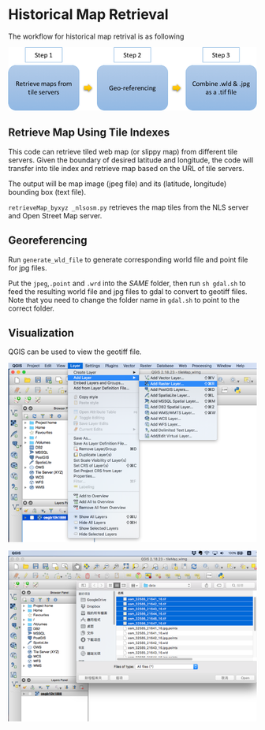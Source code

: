 # Historical Map Retrieval
The workflow for historical map retrival is as following

![flow_chart](Screenshots/flow_chart.png)

## Retrieve Map Using Tile Indexes

This code can retrieve tiled web map (or slippy map) from different tile servers. 
Given the boundary of desired latitude and longitude, the code will transfer into tile index and retrieve map based on the URL of tile servers.

The output will be map image (jpeg file) and its (latitude, longitude) bounding box (text file).

 `retrieveMap_byxyz _nlsosm.py` retrieves the map tiles from the NLS server and Open Street Map server. 
 
 ## Georeferencing 
 
Run  `generate_wld_file` to generate corresponding world file and point file for jpg files. 

Put the `jpeg`,`.point` and `.wrd` into the *SAME* folder, then run `sh gdal.sh` to feed the resulting world file and jpg files to gdal to convert to geotiff files. Note that you need to change the folder name in `gdal.sh` to point to the correct folder.


## Visualization
 
QGIS can be used to view the geotiff file. 

![Screenshot1](Screenshots/Screenshot1.png)

![Screenshot2](Screenshots/Screenshot2.png)
